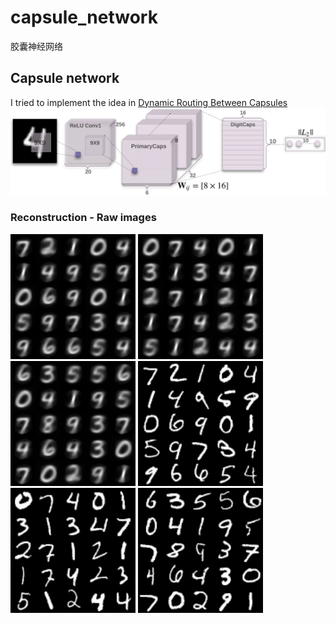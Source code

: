 # capsule_network
胶囊神经网络
## Capsule network
I tried to implement the idea in [Dynamic Routing Between Capsules](https://arxiv.org/abs/1710.09829)
<img src="output/capsNet.png">

### Reconstruction - Raw images
<img src="output/recon_image_1.png" width=200px> <img src="output/recon_image_2.png" width=200px> <img src="output/recon_image_3.png" width=200px> 
<img src="output/test_image_1.png" width=200px> <img src="output/test_image_2.png" width=200px> <img src="output/test_image_3.png" width=200px> 
